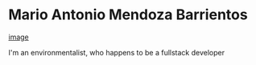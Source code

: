 # Mario Antonio Mendoza Barrientos

[image](./assets/images/test.jpg)

I'm an environmentalist, who happens to be a fullstack developer